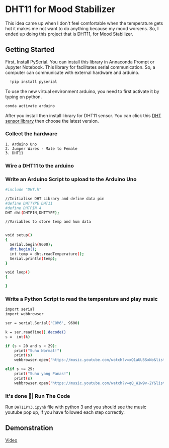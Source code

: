
# DHT11 for Mood Stabilizer

This idea came up when I  don't feel comfortable when the 
temperature gets hot 
it makes me not want to do anything because my mood 
worsens. So, I ended up doing this project that is 
DHT11, for Mood Stabilizer.




## Getting Started

First, Install PySerial. You can install this library
in Annaconda Prompt or Jupyter Notebook. This library 
for facilitates serial 
communication. So, a computer can communicate with 
external hardware and arduino. 
```bash
  !pip install pyserial
```
 To use the new virtual environment arduino, 
 you need to first activate it by typing on python.
```bash
conda activate arduino
```

After you install then install library for DHT11 sensor. You
can click this [DHT sensor library](https://www.arduino.cc/reference/en/libraries/dht-sensor-library/)
then choose the latest version.

### Collect the hardware
    1. Arduino Uno
    2. Jumper Wires - Male to Female
    3. DHT11

### Wire a DHT11 to the arduino


### Write an Arduino Script to upload to the Arduino Uno
```bash
#include "DHT.h"

//Initialise DHT Library and define data pin
#define DHTTYPE DHT11
#define DHTPIN 4 
DHT dht(DHTPIN,DHTTYPE);

//Variables to store temp and hum data


void setup()
{
  Serial.begin(9600);  
  dht.begin();
  int temp = dht.readTemperature();
  Serial.println(temp);
}

void loop()
{

}
```
### Write a Python Script to read the temperature and play music
```bash
import serial
import webbrowser

ser = serial.Serial('COM6', 9600)

k = ser.readline().decode()
s =  int(k)

if (s > 20 and s < 29):
    print("Suhu Normal!")
    print(s)
    webbrowser.open('https://music.youtube.com/watch?v=xQ1aUU5SxNo&list=RDAMVM9PQQ4LYf60M')

elif s >= 29:
    print("Suhu yang Panas!")
    print(s)
    webbrowser.open('https://music.youtube.com/watch?v=qQ_W1w9v-2Y&list=RDAMVMqQ_W1w9v-2Y')
```

### It's done 🎉| Run The Code
Run ```DHT11PY3.ipynb``` file with python 3 and you should see the music youtube pop up, if you have followed each step correctly.

## Demonstration
[Video](https://youtu.be/T0Xy6wBuItM) 
